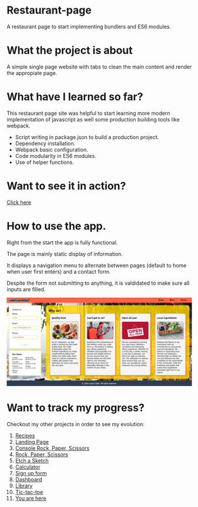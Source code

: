 # Restaurant-page

A restaurant page to start implementing bundlers and ES6 modules.

# What the project is about

A simple single page website with tabs to clean the main content and render the appropiate page.

# What have I learned so far?

This restaurant page site was helpful to start learning more modern implementation of javascript as well some production building tools like webpack.

<ul>
  <li>Script writing in package.json to build a production project.</li>
  <li>Dependency installation.</li>
  <li>Webpack basic configuration.</li>
  <li>Code modularity in ES6 modules.</li>
  <li>Use of helper functions.</li>
</ul>

# Want to see it in action?

<a href="https://hroglardev.github.io/Restaurant-page/" target="_blank">Click here</a>

# How to use the app.

Right from the start the app is fully functional.

The page is mainly static display of information.

It displays a navigation menu to alternate between pages (default to home when user first enters) and a contact form.

Despite the form not submitting to anything, it is valdidated to make sure all inputs are filled.

<img src="./docs-images/1-landing.JPG"/>

# Want to track my progress?

Checkout my other projects in order to see my evolution:

<ol>
  <li><a href="https://github.com/hroglardev/odin-recipes" target="_blank">Recipes</a></li>
  <li><a href="https://github.com/hroglardev/Odin-landing-page" target="_blank">Landing Page</a></li>
  <li><a href="https://github.com/hroglardev/Rock-Paper-Scissors-TOP-Console" target="_blank">Console Rock, Paper, Scissors</a></li>
  <li><a href="https://github.com/hroglardev/Rock-Paper-Scissors-TOP" target="_blank">Rock, Paper, Scissors</a></li>
  <li><a href="https://github.com/hroglardev/Etch-a-Sketch" target="_blank">Etch a Sketch</a></li>
  <li><a href="https://github.com/hroglardev/Calculator" target="_blank">Calculator</a></li>
  <li><a href="https://github.com/hroglardev/Sign-up-form-TOP" target="_blank">Sign up form</a></li>
  <li><a href="https://github.com/hroglardev/Dashboard" target="_blank">Dashboard</a></li>
  <li><a href="https://github.com/hroglardev/Library" target="_blank">Library</a></li>
  <li><a href="https://github.com/hroglardev/Tic-tac-toe" target="_blank">Tic-tac-toe</a></li>
  <li><a href="https://github.com/hroglardev/Restaurant-page" target="_blank">You are here</a></li>
</ol>
